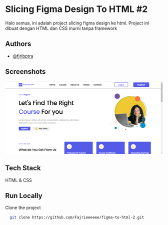 
# Slicing Figma Design To HTML #2

Halo semua, ini adalah project slicing figma design ke html. Project ini dibuat dengan HTML dan CSS murni tanpa framework

## Authors

- [@fjribptra](https://www.instagram.com/fjribptra)


## Screenshots

![App Screenshot](./assets/projects-3(2).png)


## Tech Stack

HTML & CSS


## Run Locally

Clone the project

```bash
  git clone https://github.com/Fajrieeeeee/figma-to-html-2.git
```


